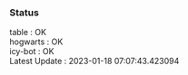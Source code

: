 ### Status


table : OK  
hogwarts : OK  
icy-bot : OK  
Latest Update : 2023-01-18 07:07:43.423094
